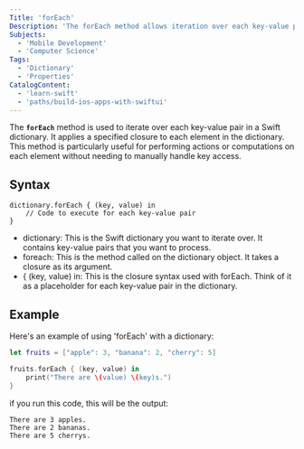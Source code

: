```yaml
---
Title: 'forEach'
Description: 'The forEach method allows iteration over each key-value pair in a Swift dictionary.'
Subjects:
  - 'Mobile Development'
  - 'Computer Science'
Tags:
  - 'Dictionary'
  - 'Properties'
CatalogContent:
  - 'learn-swift'
  - 'paths/build-ios-apps-with-swiftui'
---
```




The **`forEach`** method is used to iterate over each key-value pair in a Swift dictionary.
It applies a specified closure to each element in the dictionary.
This method is particularly useful for performing actions or computations on each element
without needing to manually handle key access.

## Syntax

```pseudo
dictionary.forEach { (key, value) in 
    // Code to execute for each key-value pair
}
```

- dictionary:  This is the Swift dictionary you want to iterate over. It contains key-value pairs that you want to process.
- foreach: This is the method called on the dictionary object. It takes a closure as its argument.
- { (key, value) in: This is the closure syntax used with forEach. Think of it as a placeholder for each key-value pair in the dictionary.

## Example
Here's an example of using 'forEach' with a dictionary:
```swift
let fruits = ["apple": 3, "banana": 2, "cherry": 5]

fruits.forEach { (key, value) in
    print("There are \(value) \(key)s.")
}
```
if you run this code, this will be the output:
```shell
There are 3 apples.
There are 2 bananas.
There are 5 cherrys.
```